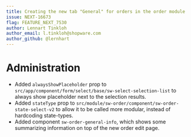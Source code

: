 ```yaml
---
title: Creating the new tab "General" for orders in the order module
issue: NEXT-16673
flag: FEATURE_NEXT_7530
author: Lennart Tinkloh
author_email: l.tinkloh@shopware.com 
author_github: @lernhart
---
```

# Administration
* Added `alwaysShowPlaceholder` prop to `src/app/component/form/select/base/sw-select-selection-list` to always show placeholder next to the selection results.
* Added `stateType` prop to `src/module/sw-order/component/sw-order-state-select-v2` to allow it to be called more modular, instead of hardcoding state-types.
* Added component `sw-order-general-info`, which shows some summarizing information on top of the new order edit page.
